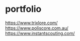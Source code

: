 # portfolio


https://www.trixlore.com/<br/>
https://www.poliscore.com.au/<br/>
https://www.instantscouting.com/<br/>
